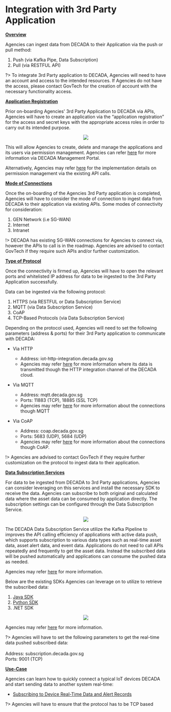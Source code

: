 # Integration with 3rd Party Application

**<u>Overview</u>**

Agencies can ingest data from DECADA to their Application via the push or pull method:

1. Push (via Kafka Pipe, Data Subscription)
2. Pull (via RESTFUL API)

?> To integrate 3rd Party application to DECADA, Agencies will need to have an account and access to the intended resources. If Agencies do not have the access, please contact GovTech for the creation of account with the necessary functionality access.

**<u>Application Registration</u>**

Prior on-boarding Agencies' 3rd Party Application to DECADA via APIs, Agencies will have to create an application via the “application registration” for the access and secret keys with the appropriate access roles in order to carry out its intended purpose.

<div align=center>
<img src="./images/onBoardingApplication/applicationRegisteration.png"/>
</div>

This will allow Agencies to create, delete and manage the applications and its users via permission management. Agencies can refer [here](https://support.envisioniot.com/docs/app-development/en/latest/app_portal/app_developer/developing_apps.html#:~:text=Log%20in%20to%20the%20EnOS%20Management%20Console%2C%20select,about%20the%20application%20to%20complete%20the%20application%20registration.) for more information via DECADA Management Portal.

Alternatively, Agencies may refer [here](https://support.envisioniot.com/docs/app-portal-api/en/2.3.0/overview.html) for the implementation details on permission management via the existing API calls.

**<u>Mode of Connections</u>**

Once the on-boarding of the Agencies 3rd Party application is completed, Agencies will have to consider the mode of connection to ingest data from DECADA to their application via existing APIs. Some modes of connectivity for consideration:

1. GEN Network (i.e SG-WAN)
2. Internet
3. Intranet

!> DECADA has existing SG-WAN connections for Agencies to connect via, however the APIs to call is in the roadmap. Agencies are advised to contact GovTech if they require such APIs and/or further customization. 

**<u>Type of Protocol</u>**

Once the connectivity is firmed up, Agencies will have to open the relevant ports and whitelisted IP address for data to be ingested to the 3rd Party Application successfully.

Data can be ingested via the following protocol:

1. HTTPS (via RESTFUL or Data Subscription Service)
2. MQTT (via Data Subscription Service)
3. CoAP
4. TCP-Based Protocols (via Data Subscription Service)

Depending on the protocol used, Agencies will need to set the following parameters (address & ports) for their 3rd Party application to communicate with DECADA:

- Via HTTP
	- Address: iot-http-integration.decada.gov.sg
	- Agencies may refer [here](https://support.envisioniot.com/docs/device-connection/en/latest/reference/http_online/index?msclkid=a1288c2ac08611eca235036ddbd6984f) for more information where its data is transmitted though the HTTP integration channel of the DECADA cloud.

- Via MQTT
	- Address: mqtt.decada.gov.sg
	- Ports: 11883 (TCP), 18885 (SSL TCP)
	- Agencies may refer [here](https://support.envisioniot.com/docs/device-connection/en/latest/learn/connection_protocols/enos_mqtt) for more information about the connections though MQTT

- Via CoAP
	- Address: coap.decada.gov.sg
	- Ports: 5683 (UDP), 5684 (UDP)
	- Agencies may refer [here](https://support.envisioniot.com/docs/device-connection/en/latest/learn/connection_protocols/enos_coap) for more information about the connections though CoAP.

!> Agencies are advised to contact GovTech if they require further customization on the protocol to ingest data to their application. 

**<u>Data Subscription Services</u>**

For data to be ingested from DECADA to 3rd Party applications, Agencies can consider leveraging on this services and install the necessary SDK to receive the data. Agencies can subscribe to both original and calculated data where the asset data can be consumed by application directly. The subscription settings can be configured through the Data Subscription Service.

<div align=center>
<img src="./images/onBoardingApplication/dataSubscriptionService.png"/>
</div>

The DECADA Data Subscription Service utilize the Kafka Pipeline to improves the API calling efficiency of applications with active data push, which supports subscription to various data types such as real-time asset data, asset alert data, and event data. Applications do not need to call APIs repeatedly and frequently to get the asset data. Instead the subscribed data will be pushed automatically and applications can consume the pushed data as needed. 

Agencies may refer [here](https://www.envisioniot.com/docs/data-subscription/en/latest/data_subscription_overview.html) for more information.

Below are the existing SDKs Agencies can leverage on to utilize to retrieve the subscribed data:

1. [Java SDK](https://mvnrepository.com/artifact/com.envisioniot/enos-subscribe)
2. [Python SDK](https://github.com/EnvisionIot/enos-subscription-service-sdk-python)
3. .NET SDK

<div align=center>
<img src="./images/onBoardingApplication/dataSubscriptionServicePortal.png"/>
</div>

Agencies may refer [here](https://support-cn5.envisioniot.com/docs/data-subscription/en/2.2.0/consuming_subscribed_data.html) for more information.

?> Agencies will have to set the following parameters to get the real-time data pushed subscribed data:\
 \
 Address: subscription.decada.gov.sg\
 Ports: 9001 (TCP)

**<u>Use-Case</u>**

Agencies can learn how to quickly connect a typical IoT devices DECADA and start sending data to another system real-time:

- [Subscribing to Device Real-Time Data and Alert Records](https://www.envisioniot.com/docs/data-subscription/en/latest/gettingstarted_subscribe_realtime.html)

?> Agencies will have to ensure that the protocol has to be TCP based